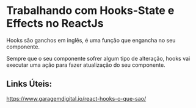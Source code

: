 # Trabalhando com Hooks-State e Effects no ReactJs

Hooks são ganchos em inglês, é uma função que engancha no seu componente.

Sempre que o seu componente sofrer algum tipo de alteração, hooks vai executar uma ação para fazer atualização do seu componente.


## Links Úteis:

https://www.garagemdigital.io/react-hooks-o-que-sao/

